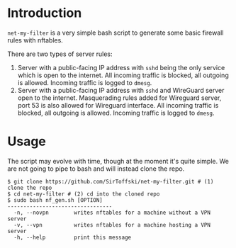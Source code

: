 # Introduction

`net-my-filter` is a very simple bash script to generate some basic firewall rules with nftables.

There are two types of server rules:
1. Server with a public-facing IP address with `sshd` being the only service which is open to the internet. All incoming traffic is blocked, all outgoing is allowed. Incoming traffic is logged to `dmesg`.
2. Server with a public-facing IP address with `sshd` and WireGuard server open to the internet. Masquerading rules added for Wireguard server, port 53 is also allowed for Wireguard interface. All incoming traffic is blocked, all outgoing is allowed. Incoming traffic is logged to `dmesg`.

# Usage

The script may evolve with time, though at the moment it's quite simple. We are not going to pipe to bash and will instead clone the repo.

```
$ git clone https://github.com/SirToffski/net-my-filter.git # (1) clone the repo
$ cd net-my-filter # (2) cd into the cloned repo
$ sudo bash nf_gen.sh [OPTION]
---------------------------------
  -n, --novpn        writes nftables for a machine without a VPN server
  -v, --vpn          writes nftables for a machine hosting a VPN server
  -h, --help         print this message
```
